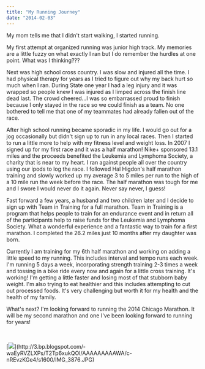 ```yaml
---
title: "My Running Journey"
date: "2014-02-03"
---
```


My mom tells me that I didn't start walking, I started running.

My first attempt at organized running was junior high track. My memories are a little fuzzy on what exactly I ran but I do remember the hurdles at one point. What was I thinking???

Next was high school cross country. I was slow and injured all the time. I had physical therapy for years as I tried to figure out why my back hurt so much when I ran. During State one year I had a leg injury and it was wrapped so people knew I was injured as I limped across the finish line dead last. The crowd cheered...I was so embarrassed proud to finish because I only stayed in the race so we could finish as a team. No one bothered to tell me that one of my teammates had already fallen out of the race.

After high school running became sporadic in my life. I would go out for a jog occasionally but didn't sign up to run in any local races. Then I started to run a little more to help with my fitness level and weight loss. In 2007 I signed up for my first race and it was a half marathon! Nike+ sponsored 13.1 miles and the proceeds benefited the Leukemia and Lymphoma Society, a charity that is near to my heart. I ran against people all over the country using our ipods to log the race. I followed Hal Higdon's half marathon training and slowly worked up my average 3 to 5 miles per run to the high of a 10 mile run the week before the race. The half marathon was tough for me and I swore I would never do it again. Never say never, I guess!

Fast forward a few years, a husband and two children later and I decide to sign up with Team in Training for a full marathon. Team in Training is a program that helps people to train for an endurance event and in return all of the participants help to raise funds for the Leukemia and Lymphoma Society. What a wonderful experience and a fantastic way to train for a first marathon. I completed the 26.2 miles just 10 months after my daughter was born.

Currently I am training for my 6th half marathon and working on adding a little speed to my running. This includes interval and tempo runs each week. I'm running 5 days a week, incorporating strength training 2-3 times a week and tossing in a bike ride every now and again for a little cross training. It's working! I'm getting a little faster and losing most of that stubborn baby weight. I'm also trying to eat healthier and this includes attempting to cut out processed foods. It's very challenging but worth it for my health and the health of my family.

What's next? I'm looking forward to running the 2014 Chicago Marathon. It will be my second marathon and one I've been looking forward to running for years!

 

[![](https://images-blogger-opensocial.googleusercontent.com/gadgets/proxy?url=http%3A%2F%2F3.bp.blogspot.com%2F-waEyRVZLXPs%2FT2Tp6xukQOI%2FAAAAAAAAAWA%2Fc-nREvzKGe4%2Fs320%2FIMG_3876.JPG&container=blogger&gadget=a&rewriteMime=image%2F*)](http://3.bp.blogspot.com/-waEyRVZLXPs/T2Tp6xukQOI/AAAAAAAAAWA/c-nREvzKGe4/s1600/IMG_3876.JPG)
